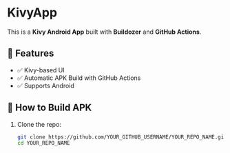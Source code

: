 # KivyApp

This is a **Kivy Android App** built with **Buildozer** and **GitHub Actions**.

## 📌 Features
- ✅ Kivy-based UI
- ✅ Automatic APK Build with GitHub Actions
- ✅ Supports Android

## 🚀 How to Build APK
1. Clone the repo:
   ```sh
   git clone https://github.com/YOUR_GITHUB_USERNAME/YOUR_REPO_NAME.git
   cd YOUR_REPO_NAME
